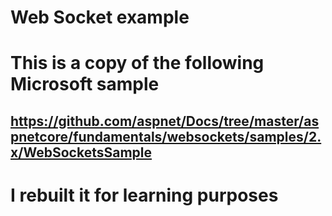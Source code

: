# Web Socket example

# This is a copy of the following Microsoft sample
## https://github.com/aspnet/Docs/tree/master/aspnetcore/fundamentals/websockets/samples/2.x/WebSocketsSample

# I rebuilt it for learning purposes